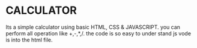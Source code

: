 # CALCULATOR
 Its a simple calculator using basic HTML, CSS &amp; JAVASCRIPT.
 you can perform all operation like +,-,*,/.
 the code is so easy to under stand js vode is into the html file.
